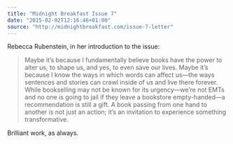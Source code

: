 ```yaml
---
title: "Midnight Breakfast Issue 7"
date: "2015-02-02T12:16:46+01:00"
source: "http://midnightbreakfast.com/issue-7-letter"
---
```


Rebecca Rubenstein, in her introduction to the issue:

> Maybe it’s because I fundamentally believe books have the power to alter us, to shape us, and yes, to even save our lives. Maybe it’s because I know the ways in which words can affect us—the ways sentences and stories can crawl inside of us and live there forever. While bookselling may not be known for its urgency—we’re not EMTs and no one is going to jail if they leave a bookstore empty-handed—a recommendation is still a gift. A book passing from one hand to another is not just an action; it’s an invitation to experience something transformative.

Brilliant work, as always.
